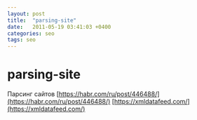 ```yaml
---
layout: post
title:  "parsing-site"
date:   2011-05-19 03:41:03 +0400
categories: seo
tags: seo
---
```


# parsing-site
Парсинг сайтов
[https://habr.com/ru/post/446488/](https://habr.com/ru/post/446488/)
[https://xmldatafeed.com/](https://xmldatafeed.com/)
